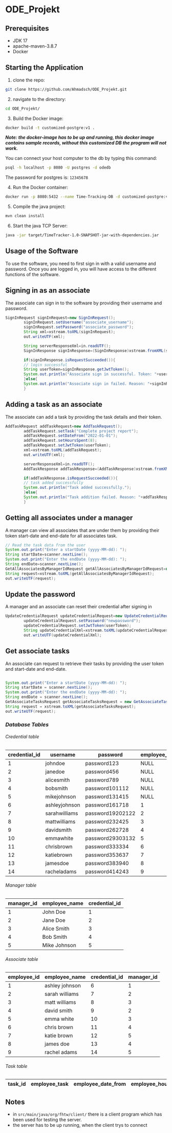 # ODE_Projekt

## Prerequisites
- JDK 17
- apache-maven-3.8.7
- Docker

## Starting the Application
1. clone the repo:
```sh
git clone https://github.com/Ahmadsch/ODE_Projekt.git
```
2. navigate to the directory:
```sh
cd ODE_Projekt/
```
3. Build the Docker image:
```sh
docker build -t customized-postgre:v1 .
```
**_Note: the docker-image has to be up and running, this docker image contains sample records, without this customized DB the program will not work._**  

You can connect your host computer to the db by typing this command:  
```sh
psql -h localhost -p 8080 -U postgres -d odedb
```
The password for postgres is: `12345678`

4. Run the Docker container:
```sh
docker run -p 8080:5432 --name Time-Tracking-DB -d customized-postgre:v1
```
5. Compile the java project:
```sh
mvn clean install
```
6. Start the java TCP Server:
```sh
java -jar target/TimeTracker-1.0-SNAPSHOT-jar-with-dependencies.jar
```

## Usage of the Software

To use the software, you need to first sign in with a valid username and password. Once you are logged in, you will have
access to the different functions of the software.

## Signing in as an associate

The associate can sign in to the software by providing their username and password.

```java
SignInRequest signInRequest=new SignInRequest();
        signInRequest.setUsername("associate_username");
        signInRequest.setPassword("associate_password");
        String xml=xstream.toXML(signInRequest);
        out.writeUTF(xml);

        String serverResponseXml=in.readUTF();
        SignInResponse signInResponse=(SignInResponse)xstream.fromXML(serverResponseXml);

        if(signInResponse.isRequestSucceeded()){
        // login successful
        String userToken=signInResponse.getJwtToken();
        System.out.println("Associate sign in successful. Token: "+userToken);
        }else{
        System.out.println("Associate sign in failed. Reason: "+signInResponse.getErrorMessage());
        }
```

## Adding a task as an associate

The associate can add a task by providing the task details and their token.

```java
AddTaskRequest addTaskRequest=new AddTaskRequest();
        addTaskRequest.setTask("Complete project report");
        addTaskRequest.setDateFrom("2022-01-01");
        addTaskRequest.setHoursSpent(8);
        addTaskRequest.setJwtToken(userToken);
        xml=xstream.toXML(addTaskRequest);
        out.writeUTF(xml);

        serverResponseXml=in.readUTF();
        AddTaskResponse addTaskResponse=(AddTaskResponse)xstream.fromXML(serverResponseXml);

        if(addTaskResponse.isRequestSucceeded()){
        // task added successfully
        System.out.println("Task added successfully.");
        }else{
        System.out.println("Task addition failed. Reason: "+addTaskResponse.getErrorMessage());
        }
```

## Getting all associates under a manager

A manager can view all associates that are under them by providing their token start-date and end-date for all associates task.

```java
// Read the task data from the user
System.out.print("Enter a startDate (yyyy-MM-dd): ");
String startDate=scanner.nextLine();
System.out.print("Enter the endDate (yyyy-MM-dd): ");
String endDate=scanner.nextLine();
GetAllAssociatesByManagerIdRequest getAllAssociatesByManagerIdRequest=new GetAllAssociatesByManagerIdRequest(userToken,startDate,endDate);
String request=xstream.toXML(getAllAssociatesByManagerIdRequest);
out.writeUTF(request);
```

## Update the password

A manager and an associate can reset their credential after signing in

```java
UpdateCredentialRequest updateCredentialRequest=new UpdateCredentialRequest();
        updateCredentialRequest.setPassword("newpassword");
        updateCredentialRequest.setJwtToken(userToken);
        String updateCredentialXml=xstream.toXML(updateCredentialRequest);
        out.writeUTF(updateCredentialXml);
```

## Get associate tasks 
An associate can request to retrieve their tasks by providing the user token and start-date and end-date.
```java

System.out.print("Enter a startDate (yyyy-MM-dd): ");
String startDate = scanner.nextLine();
System.out.print("Enter the endDate (yyyy-MM-dd): ");
String endDate = scanner.nextLine();
GetAssociateTasksRequest getAssociateTasksRequest = new GetAssociateTasksRequest(startDate, endDate, userToken);
String request = xstream.toXML(getAssociateTasksRequest);
out.writeUTF(request);
```

### **_Database Tables_**

###### _Credential table_

| credential_id | username      | password         | employee_id | manager_id |
|---------------|---------------|------------------|-------------|------------|
| 1             | johndoe       | password123      | NULL        | 1          |
| 2             | janedoe       | password456      | NULL        | 2          |
| 3             | alicesmith    | password789      | NULL        | 3          |
| 4             | bobsmith      | password101112   | NULL        | 4          |
| 5             | mikejohnson   | password131415   | NULL        | 5          |
| 6             | ashleyjohnson | password161718   | 1           | NULL       |
| 7             | sarahwilliams | password19202122 | 2           | NULL       |
| 8             | mattwilliams  | password232425   | 3           | NULL       |
| 9             | davidsmith    | password262728   | 4           | NULL       |
| 10            | emmawhite     | password29303132 | 5           | NULL       |
| 11            | chrisbrown    | password333334   | 6           | NULL       |
| 12            | katiebrown    | password353637   | 7           | NULL       |
| 13            | jamesdoe      | password383940   | 8           | NULL       |
| 14            | racheladams   | password414243   | 9           | NULL       |

###### _Manager table_

| manager_id | employee_name       | credential_id |
|------------|---------------------|---------------|
| 1          | John Doe            | 1             |
| 2          | Jane Doe            | 2             |
| 3          | Alice Smith         | 3             |
| 4          | Bob Smith           | 4             |
| 5          | Mike Johnson        | 5             |

###### _Associate table_

| employee_id | employee_name   | credential_id | manager_id    | 
|-------------|-----------------|---------------|---------------|
| 1           | ashley johnson  | 6             | 1             |
| 2           | sarah williams  | 7             | 2             |
| 3           | matt williams   | 8             | 3             |
| 4           | david smith     | 9             | 2             |
| 5           | emma white      | 10            | 3             |
| 6           | chris brown     | 11            | 4             |
| 7           | katie brown     | 12            | 5             |
| 8           | james doe       | 13            | 4             |
| 9           | rachel adams    | 14            | 5             |

###### _Task table_

| task_id | employee_task              | employee_date_from | employee_hours_spent | employee_id |
|---------|----------------------------|--------------------|----------------------|-------------|


## Notes
- in `src/main/java/org/fhtw/client/` there is a client program which has been used for testing the server.
- the server has to be up running, when the client trys to connect

